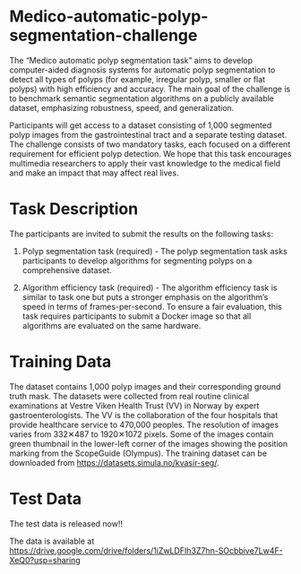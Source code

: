 # Medico-automatic-polyp-segmentation-challenge
The “Medico automatic polyp segmentation task” aims to develop computer-aided diagnosis systems for automatic polyp segmentation to detect all types of polyps (for example, irregular polyp, smaller or flat polyps) with high efficiency and accuracy. The main goal of the challenge is to benchmark semantic segmentation algorithms on a publicly available dataset, emphasizing robustness, speed, and generalization.

Participants will get access to a dataset consisting of 1,000 segmented polyp images from the gastrointestinal tract and a separate testing dataset. The challenge consists of two mandatory tasks, each focused on a different requirement for efficient polyp detection. We hope that this task encourages multimedia researchers to apply their vast knowledge to the medical field and make an impact that may affect real lives.

# Task Description
The participants are invited to submit the results on the following tasks:

1) Polyp segmentation task (required) - The polyp segmentation task asks participants to develop algorithms for segmenting polyps on a comprehensive dataset.

2) Algorithm efficiency task (required) - The algorithm efficiency task is similar to task one but puts a stronger emphasis on the algorithm’s speed in terms of frames-per-second. To ensure a fair evaluation, this task requires participants to submit a Docker image so that all algorithms are evaluated on the same hardware.

# Training Data
The dataset contains 1,000 polyp images and their corresponding ground truth mask. The datasets were collected from real routine clinical examinations at Vestre Viken Health Trust (VV) in Norway by expert gastroenterologists. The VV is the collaboration of the four hospitals that provide healthcare service to 470,000 peoples. The resolution of images varies from 332✕487 to 1920✕1072 pixels. Some of the images contain green thumbnail in the lower-left corner of the images showing the position marking from the ScopeGuide (Olympus). The training dataset can be downloaded from https://datasets.simula.no/kvasir-seg/.

# Test Data

The test data is released now!!

The data is available at https://drive.google.com/drive/folders/1iZwLDFIh3Z7hn-SOcbbive7Lw4F-XeQ0?usp=sharing
